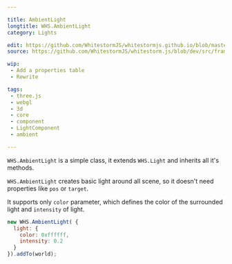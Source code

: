 ```yaml
---

title: AmbientLight
longtitle: WHS.AmbientLight
category: Lights

edit: https://github.com/WhitestormJS/whitestormjs.github.io/blob/master/src/pages/docs/lights/ambient_light.md
source: https://github.com/WhitestormJS/whitestorm.js/blob/dev/src/framework/components/lights/AmbientLight.js

wip: 
 - Add a properties table
 - Rewrite

tags:
 - three.js
 - webgl
 - 3d
 - core
 - component
 - LightComponent
 - ambient

---
```


`WHS.AmbientLight` is a simple class, it extends `WHS.Light` and inherits all it's methods.

`WHS.AmbientLight` creates basic light around all scene, so it doesn't need properties like `pos` or `target`.

It supports only `color` parameter, which defines the color of the surrounded light and `intensity` of light.

```javascript
new WHS.AmbientLight( {
  light: {
    color: 0xffffff,
    intensity: 0.2
  }
}).addTo(world);
```
